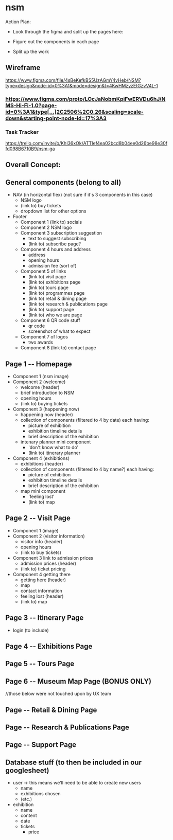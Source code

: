 # nsm


Action Plan:

- Look through the figma and split up the pages here:

- Figure out the components in each page
- Split up the work

## Wireframe
https://www.figma.com/file/4sBeKefkBS5UzAGmY4yHeb/NSM?type=design&node-id=0%3A1&mode=design&t=4KwHMzyzEtGzvV4L-1

### https://www.figma.com/proto/LOcJaNobmKpiFwERVDu6hJ/NMS-Hi-Fi-1.0?page-id=0%3A1&type[…]2C2506%2C0.26&scaling=scale-down&starting-point-node-id=17%3A3


### Task Tracker
https://trello.com/invite/b/KhI36xOk/ATTIef4ea02bcd8b04ee0d26be98e30ffd098B6710B9/nsm-ga

## Overall Concept:

## General components (belong to all)
- NAV (in horizontal flex) (not sure if it's 3 components in this case)
    - NSM logo
    - (link to) buy tickets
    - dropdown list for other options 
- Footer
    - Component 1 (link to) socials 
    - Component 2 NSM logo
    - Component 3 subscription suggestion
        - text to suggest subscribing
        - (link to) subscribe page?
    - Component 4 hours and address
        - address
        - opening hours
        - admission fee (sort of)
    - Component 5 of links
        - (link to) visit page
        - (link to) exhibitions page
        - (link to) tours page
        - (link to) programmes page
        - (link to) retail & dining page
        - (link to) research & publications page
        - (link to) support page
        - (link to) who we are page
    - Component 6 QR code stuff
        - qr code
        - screenshot of what to expect
    - Component 7 of logos
        - two awards
    - Component 8 (link to) contact page 

## Page 1 -- Homepage
- Component 1 (nsm image)
- Component 2 (welcome)
    - welcome (header)
    - brief introduction to NSM
    - opening hours
    - (link to) buying tickets
- Component 3 (happening now)
    - happening now (header)
    - collection of components (filtered to 4 by date) each having:
        - picture of exhibition
        - exhibition timeline details
        - brief description of the exhibition
    - intenary planner mini component
        - 'don't know what to do'
        - (link to) itinerary planner
- Component 4 (exhibitions)
    - exhibitions (header)
    - collection of components (filtered to 4 by name?) each having:
        - picture of exhibition
        - exhibition timeline details
        - brief description of the exhibition
    -  map mini component
        - 'feeling lost'
        - (link to) map

## Page 2 -- Visit Page
- Component 1 (image)
- Component 2 (visitor information)
    - visitor info (header)
    - opening hours
    - (link to buy tickets)
- Component 3 link to admission prices
    - admission prices (header)
    - (link to) ticket pricing
- Component 4 getting there
    - getting here (header)
    - map
    - contact information
    - feeling lost (header)
    - (link to) map
    
## Page 3 -- Itinerary Page
- login (to include)

## Page 4 -- Exhibitions Page

## Page 5 -- Tours Page

## Page 6 -- Museum Map Page (BONUS ONLY)

//those below were not touched upon by UX team
## Page -- Retail & Dining Page
## Page -- Research & Publications Page
## Page -- Support Page


## Database stuff (to then be included in our googlesheet)
- user -> this means we'll need to be able to create new users
    - name
    - exhibitions chosen
    - (etc.)
- exhibition
    - name
    - content
    - date
    - tickets
        - price
